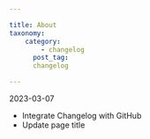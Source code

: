 ```yaml
---

title: About
taxonomy:
    category:
        - changelog
      post_tag:
      changelog

---
```


2023-03-07
- Integrate Changelog with GitHub
- Update page title
